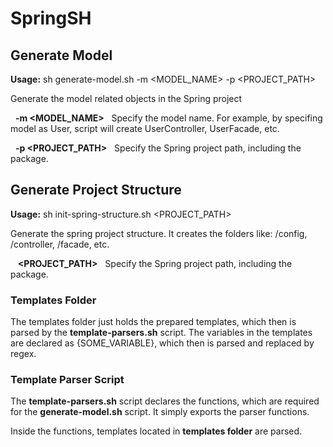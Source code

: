 # SpringSH

## Generate Model

**Usage:** sh generate-model.sh -m <MODEL_NAME> -p <PROJECT_PATH>

Generate the model related objects in the Spring project

&nbsp;&nbsp;**-m <MODEL_NAME>** &nbsp;&nbsp;Specify the model name. For example, by specifing model as User, script will create UserController, UserFacade, etc.

&nbsp;&nbsp;**-p <PROJECT_PATH>** &nbsp;&nbsp;Specify the Spring project path, including the package.

## Generate Project Structure

**Usage:** sh init-spring-structure.sh <PROJECT_PATH>

Generate the spring project structure. It creates the folders like: /config, /controller, /facade, etc.

&nbsp;&nbsp; **<PROJECT_PATH>** &nbsp;&nbsp;Specify the Spring project path, including the package.


### Templates Folder

The templates folder just holds the prepared templates, which then is parsed by the **template-parsers.sh** script. The variables in the templates are declared as {SOME_VARIABLE}, which then is parsed and replaced by regex.

### Template Parser Script

The **template-parsers.sh** script declares the functions, which are required for the **generate-model.sh** script. It simply exports the parser functions.

Inside the functions, templates located in **templates folder** are parsed.
